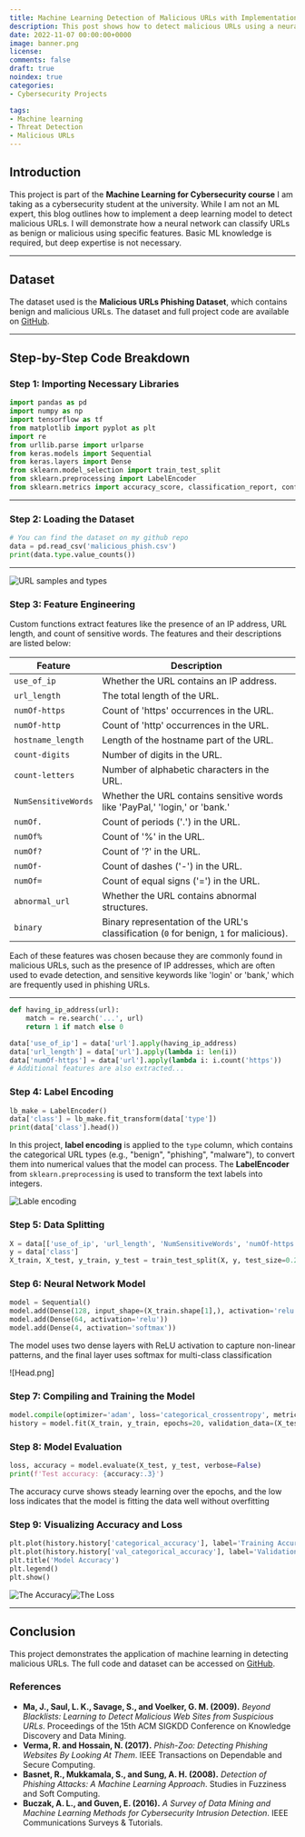```yaml
---
title: Machine Learning Detection of Malicious URLs with Implementation Using Keras
description: This post shows how to detect malicious URLs using a neural network with Keras, covering feature extraction, training, and evaluation.
date: 2022-11-07 00:00:00+0000
image: banner.png
license: 
comments: false
draft: true
noindex: true
categories:
- Cybersecurity Projects

tags:
- Machine learning
- Threat Detection
- Malicious URLs
---
```


## Introduction
This project is part of the **Machine Learning for Cybersecurity course** I am taking as a cybersecurity student at the university. While I am not an ML expert, this blog outlines how to implement a deep learning model to detect malicious URLs. I will demonstrate how a neural network can classify URLs as benign or malicious using specific features. Basic ML knowledge is required, but deep expertise is not necessary.


---

## Dataset

The dataset used is the **Malicious URLs Phishing Dataset**, which contains benign and malicious URLs. The dataset and full project code are available on [GitHub](https://github.com/Feras454/Detection-of-Malicious-URLs-using-machine-learning).

---

## Step-by-Step Code Breakdown

### Step 1: Importing Necessary Libraries
```python
import pandas as pd
import numpy as np
import tensorflow as tf
from matplotlib import pyplot as plt
import re
from urllib.parse import urlparse
from keras.models import Sequential
from keras.layers import Dense
from sklearn.model_selection import train_test_split
from sklearn.preprocessing import LabelEncoder
from sklearn.metrics import accuracy_score, classification_report, confusion_matrix
```

---

### Step 2: Loading the Dataset
```python
# You can find the dataset on my github repo
data = pd.read_csv('malicious_phish.csv')
print(data.type.value_counts())
```

---

![URL samples and types](DATA.png)

### Step 3: Feature Engineering
Custom functions extract features like the presence of an IP address, URL length, and count of sensitive words. The features and their descriptions are listed below:

| **Feature**         | **Description**                                                                        |
| ------------------- | -------------------------------------------------------------------------------------- |
| `use_of_ip`         | Whether the URL contains an IP address.                                                |
| `url_length`        | The total length of the URL.                                                           |
| `numOf-https`       | Count of 'https' occurrences in the URL.                                               |
| `numOf-http`        | Count of 'http' occurrences in the URL.                                                |
| `hostname_length`   | Length of the hostname part of the URL.                                                |
| `count-digits`      | Number of digits in the URL.                                                           |
| `count-letters`     | Number of alphabetic characters in the URL.                                            |
| `NumSensitiveWords` | Whether the URL contains sensitive words like 'PayPal,' 'login,' or 'bank.'            |
| `numOf.`            | Count of periods ('.') in the URL.                                                     |
| `numOf%`            | Count of '%' in the URL.                                                               |
| `numOf?`            | Count of '?' in the URL.                                                               |
| `numOf-`            | Count of dashes ('-') in the URL.                                                      |
| `numOf=`            | Count of equal signs ('=') in the URL.                                                 |
| `abnormal_url`      | Whether the URL contains abnormal structures.                                          |
| `binary`            | Binary representation of the URL's classification (`0` for benign, `1` for malicious). |

Each of these features was chosen because they are commonly found in malicious URLs, such as the presence of IP addresses, which are often used to evade detection, and sensitive keywords like 'login' or 'bank,' which are frequently used in phishing URLs.

---

```python
def having_ip_address(url):
    match = re.search('...', url)
    return 1 if match else 0

data['use_of_ip'] = data['url'].apply(having_ip_address)
data['url_length'] = data['url'].apply(lambda i: len(i))
data['numOf-https'] = data['url'].apply(lambda i: i.count('https'))
# Additional features are also extracted...
```

### Step 4: Label Encoding
```python
lb_make = LabelEncoder()
data['class'] = lb_make.fit_transform(data['type'])
print(data['class'].head())
```

In this project, **label encoding** is applied to the `type` column, which contains the categorical URL types (e.g., "benign", "phishing", "malware"), to convert them into numerical values that the model can process. The **LabelEncoder** from `sklearn.preprocessing` is used to transform the text labels into integers.

![Lable encoding](lable.png)
### Step 5: Data Splitting
```python
X = data[['use_of_ip', 'url_length', 'NumSensitiveWords', 'numOf-https']]
y = data['class']
X_train, X_test, y_train, y_test = train_test_split(X, y, test_size=0.2, stratify=y, random_state=5)
```

### Step 6: Neural Network Model
```python
model = Sequential()
model.add(Dense(128, input_shape=(X_train.shape[1],), activation='relu'))
model.add(Dense(64, activation='relu'))
model.add(Dense(4, activation='softmax'))
```

The model uses two dense layers with ReLU activation to capture non-linear patterns, and the final layer uses softmax for multi-class classification

![Head.png]

### Step 7: Compiling and Training the Model
```python
model.compile(optimizer='adam', loss='categorical_crossentropy', metrics=['categorical_accuracy'])
history = model.fit(X_train, y_train, epochs=20, validation_data=(X_test, y_test))
```

### Step 8: Model Evaluation
```python
loss, accuracy = model.evaluate(X_test, y_test, verbose=False)
print(f'Test accuracy: {accuracy:.3}')
```

The accuracy curve shows steady learning over the epochs, and the low loss indicates that the model is fitting the data well without overfitting

 


### Step 9: Visualizing Accuracy and Loss
```python
plt.plot(history.history['categorical_accuracy'], label='Training Accuracy')
plt.plot(history.history['val_categorical_accuracy'], label='Validation Accuracy')
plt.title('Model Accuracy')
plt.legend()
plt.show()
```

![The Accuracy](acc.png)![The Loss](loss.png)

---

## Conclusion
This project demonstrates the application of machine learning in detecting malicious URLs. The full code and dataset can be accessed on [GitHub](https://github.com/Feras454/Detection-of-Malicious-URLs-using-machine-learning).

### References

- **Ma, J., Saul, L. K., Savage, S., and Voelker, G. M. (2009).** _Beyond Blacklists: Learning to Detect Malicious Web Sites from Suspicious URLs_. Proceedings of the 15th ACM SIGKDD Conference on Knowledge Discovery and Data Mining.
- **Verma, R. and Hossain, N. (2017).** _Phish-Zoo: Detecting Phishing Websites By Looking At Them_. IEEE Transactions on Dependable and Secure Computing.
- **Basnet, R., Mukkamala, S., and Sung, A. H. (2008).** _Detection of Phishing Attacks: A Machine Learning Approach_. Studies in Fuzziness and Soft Computing.
- **Buczak, A. L., and Guven, E. (2016).** _A Survey of Data Mining and Machine Learning Methods for Cybersecurity Intrusion Detection_. IEEE Communications Surveys & Tutorials.
